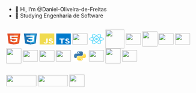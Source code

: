 - 👋 Hi, I’m @Daniel-Oliveira-de-Freitas
- 🌱 Studying Engenharia de Software
<h2 dir="auto"></h2>
<div align="left" dir="auto">
 
  <a href="https://raw.githubusercontent.com/devicons/devicon/master/icons/html5/html5-original.svg"><img align="center" height="30" width="40" src="https://raw.githubusercontent.com/devicons/devicon/master/icons/html5/html5-original.svg" style="max-width: 100%;"></a>
  <a href="https://raw.githubusercontent.com/devicons/devicon/master/icons/css3/css3-original.svg"><img align="center" height="30" width="40" src="https://raw.githubusercontent.com/devicons/devicon/master/icons/css3/css3-original.svg" style="max-width: 100%;"></a>
  <a href="https://raw.githubusercontent.com/devicons/devicon/master/icons/javascript/javascript-plain.svg"><img align="center" height="30" width="40" src="https://raw.githubusercontent.com/devicons/devicon/master/icons/javascript/javascript-plain.svg" style="max-width: 100%;"></a> 
  <a href="https://raw.githubusercontent.com/devicons/devicon/master/icons/typescript/typescript-plain.svg"><img align="center" height="30" width="40" src="https://raw.githubusercontent.com/devicons/devicon/master/icons/typescript/typescript-plain.svg" style="max-width: 100%;"></a> 
   <a href="https://cdn.jsdelivr.net/gh/devicons/devicon/icons/nodejs/nodejs-original.svg"><img align="center" height="30" width="40" src="https://cdn.jsdelivr.net/gh/devicons/devicon/icons/nodejs/nodejs-original.svg" style="max-width: 100%;"></a>
  <a href="https://raw.githubusercontent.com/devicons/devicon/master/icons/react/react-original.svg"><img align="center" height="30" width="40" src="https://raw.githubusercontent.com/devicons/devicon/master/icons/react/react-original.svg" style="max-width: 100%;"></a>
 <a href="https://cdn.jsdelivr.net/gh/devicons/devicon/icons/java/java-original-wordmark.svg"><img align="center" height="50" width="50" src="https://cdn.jsdelivr.net/gh/devicons/devicon/icons/java/java-original-wordmark.svg" style="max-width: 100%;"></a>
  <a href="https://cdn.jsdelivr.net/gh/devicons/devicon/icons/spring/spring-original.svg"><img align="center" height="30" width="40" src="https://cdn.jsdelivr.net/gh/devicons/devicon/icons/spring/spring-original.svg" style="max-width: 100%;"></a>
 <a href="https://cdn.jsdelivr.net/gh/devicons/devicon/icons/php/php-original.svg"><img align="center" height="40" width="40" src="https://cdn.jsdelivr.net/gh/devicons/devicon/icons/php/php-original.svg" style="max-width: 100%;"></a>
 <a href="https://cdn.jsdelivr.net/gh/devicons/devicon/icons/laravel/laravel-plain.svg"><img align="center" height="30" width="40" src="https://cdn.jsdelivr.net/gh/devicons/devicon/icons/laravel/laravel-plain.svg" style="max-width: 100%;"></a>
 <a href="https://cdn.jsdelivr.net/gh/devicons/devicon/icons/codeigniter/codeigniter-plain.svg"><img align="center" height="30" width="40" src="https://cdn.jsdelivr.net/gh/devicons/devicon/icons/codeigniter/codeigniter-plain.svg" style="max-width: 100%;"></a>
  <a href="https://cdn.jsdelivr.net/gh/devicons/devicon/icons/composer/composer-original.svg"><img align="center" height="40" width="40" src="https://cdn.jsdelivr.net/gh/devicons/devicon/icons/composer/composer-original.svg" style="max-width: 100%;"></a>
 <a href="https://cdn.jsdelivr.net/gh/devicons/devicon/icons/bootstrap/bootstrap-original.svg"><img align="center" height="30" width="40" src="https://cdn.jsdelivr.net/gh/devicons/devicon/icons/bootstrap/bootstrap-original.svg" style="max-width: 100%;"></a>
 <a href="https://cdn.jsdelivr.net/gh/devicons/devicon/icons/postgresql/postgresql-original.svg"><img align="center" height="30" width="40" src="https://cdn.jsdelivr.net/gh/devicons/devicon/icons/postgresql/postgresql-original.svg" style="max-width: 100%;"></a> 
  <a href="https://cdn.jsdelivr.net/gh/devicons/devicon/icons/mysql/mysql-original.svg"><img align="center" height="30" width="40" src="https://cdn.jsdelivr.net/gh/devicons/devicon/icons/mysql/mysql-original.svg" style="max-width: 100%;"></a>
  <a href="https://raw.githubusercontent.com/devicons/devicon/master/icons/python/python-original.svg"><img align="center" height="30" width="40" src="https://raw.githubusercontent.com/devicons/devicon/master/icons/python/python-original.svg" style="max-width: 100%;"></a> 
 <a href="https://cdn.jsdelivr.net/gh/devicons/devicon/icons/godot/godot-original.svg"><img align="center" height="30" width="40" src="https://cdn.jsdelivr.net/gh/devicons/devicon/icons/godot/godot-original.svg" style="max-width: 100%;"></a>
  <a href="https://cdn.jsdelivr.net/gh/devicons/devicon/icons/docker/docker-original.svg"><img align="center" height="40" width="40" src="https://cdn.jsdelivr.net/gh/devicons/devicon/icons/docker/docker-original.svg" style="max-width: 100%;"></a>
 <a href="https://cdn.jsdelivr.net/gh/devicons/devicon/icons/figma/figma-original.svg"><img align="center" height="30" width="40" src="https://cdn.jsdelivr.net/gh/devicons/devicon/icons/figma/figma-original.svg" style="max-width: 100%;"></a> 
</div>
<h2 dir="auto"></h2>

<a href="mailto:danisnake27@gmail.com"><img align="center" height="30" width="80" src="https://img.shields.io/badge/Gmail-D14836?style=for-the-badge&amp;logo=gmail&amp;logoColor=white" style="max-width: 100%;"></a> 
<a href="https://www.linkedin.com/in/daniel-oliveira-de-freitas-764a3a20a/"><img align="center" height="30" width="80" src="https://img.shields.io/badge/-LinkedIn-%230077B5?style=for-the-badge&amp;logo=linkedin&amp;logoColor=white" style="max-width: 100%;"></a> 
<a href="https://www.linkedin.com/in/daniel-oliveira-de-freitas-764a3a20a/"><img align="center" height="33" width="40" src="https://cdn.jsdelivr.net/gh/devicons/devicon/icons/facebook/facebook-original.svg" style="max-width: 100%;"></a> 



<!---
Daniel-Oliveira-de-Freitas/Daniel-Oliveira-de-Freitas is a ✨ special ✨ repository because its `README.md` (this file) appears on your GitHub profile.
You can click the Preview link to take a look at your changes.
--->
